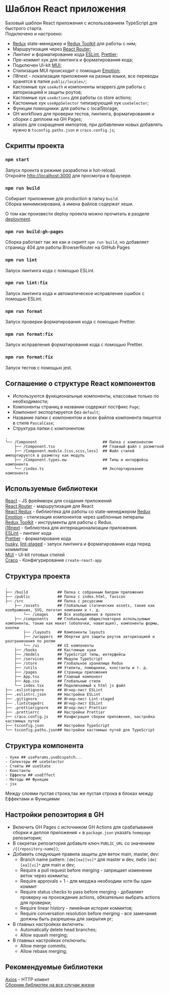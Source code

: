 # Шаблон React приложения

Базовый шаблон React приложения с использованием TypeScript для быстрого старта.\
Подключено и настроено: 
- [Redux](https://redux.js.org/tutorials/essentials/part-1-overview-concepts) state-менеджер и [Redux Toolkit](https://redux-toolkit.js.org/tutorials/overview) для работы с ним;
- Маршрутизация через [React Router](https://reactrouter.com/docs/en/v6/getting-started/tutorial);
- Линтинг и форматирование кода [ESLint](https://eslint.org/docs/latest/user-guide/getting-started), [Prettier](https://prettier.io/docs/en/index.html);
- Пре-коммит хук для линтинга и форматирования кода;
- Подключен UI-kit [MUI](https://mui.com/material-ui/getting-started/overview/);
- Стилизация MUI происходит с помощью [Emotion](https://emotion.sh/docs/introduction);
- i18next - локализация приложения на разные языки, все переводы хранятся в папке `public/locales/`;
- Кастомные хук `useAuth` и компоненты wrappers для работы с авторизацией и защиты роутов;
- Кастомные хук `useActions` для работы со store actions;
- Кастомные хук `useAppSelector` типизирующий хук `useSelector`;
- Функции помощники: для работы с localStorage;
- GH workflows для проверки тестов, линтинга, форматирования и сборки с деплоем на GH Pages;
- aliases для сокращения импортов, при добавлении новых добавлять нужно в `tsconfig.paths.json` и `craco.config.js`;

## Скрипты проекта

### `npm start`
Запуск проекта в режиме разработки и hot-reload.\
Откройте [http://localhost:3000](http://localhost:3000) для просмотра в браузере.

### `npm run build`

Собирает приложение для production в папку `build`.\
Сборка минимизирована, а имена файлов содержат хеши.

О том как произвести deploy проекта можно прочитать в разделе [deployment](https://facebook.github.io/create-react-app/docs/deployment).

### `npm run build:gh-pages`

Сборка работает так же как и скрипт `npm run build`, но добавляет страницу 404 для работы BrowserRouter на GitHub Pages

### `npm run lint`

Запуск линтинга кода с помощью ESLint.

### `npm run lint:fix`

Запуск линтинга кода и автоматическое исправление ошибок с помощью ESLint.

### `npm run format`

Запуск проверки форматирования кода с помощью Prettier.

### `npm run format:fix`

Запуск исправления форматирования кода с помощью Prettier.

### `npm run format:fix`

Запуск тестов с помощью jest.


## Соглашение о структуре React компонентов

- Используются функциональные компоненты, классовые только по необходимости;
- Компоненты страниц в названии содержат постфикс `Page`;
- Компонент экспортируется без `default`;
- Название папки с компонентом и всех файлов компонента пишется в стиле `PascalCase`;
- Структура папки с компонентом:
```text
.
└── /Component                             ## Папка с компонентом
    ├── /Component.tsx                     ## Главный файл с разметкой
    ├── /Component.module.[css,scss,less]  ## Файл стилей импортируется в разметку как модуль
    ├── /Component.types.еы                ## Типы и интерфейсы компонента
    └── /index.ts                          ## Экспортирование компонента
```

## Используемые библиотеки

[React](https://ru.react.js.org/) - JS фреймворк для создания приложений\
[React Router](https://reactrouter.com/docs/en/v6/getting-started/tutorial) - маршрутизация для React\
[React Redux](https://react-redux.js.org/tutorials/quick-start) - библиотека для работы со state-менеджером [Redux](https://redux.js.org/tutorials/essentials/part-1-overview-concepts)\
[Emotion](https://emotion.sh/docs/introduction) - стилизация компонентов через шаблонные литералы\
[Redux Toolkit](https://redux-toolkit.js.org/tutorials/overview) - инструменты для работы с Redux.\
[i18next](https://www.i18next.com/) - библиотека для интернационализации приложения.\
[ESLint](https://eslint.org/docs/latest/user-guide/getting-started) - линтинг кода\
[Prettier](https://prettier.io/docs/en/index.html) - форматироване кода\
[husky](https://www.npmjs.com/package/husky), [lint-staged](https://www.npmjs.com/package/lint-staged) - запуск линтинга и форматирования кода перед коммитом\
[MUI](https://mui.com/material-ui/getting-started/overview/) - UI-kit готовых стилей\
[Craco](https://www.npmjs.com/package/@craco/craco) - Конфигурирование `create-react-app`


## Структура проекта

```text
.
├── /build             ## Папка с собранным билдом приложения
├── /public            ## Папка с index.html, favicon
├── /src               ## Папка с ресурсами
    ├── /assets        ## Глобальные статические assets, такие как изображения, SVG, логотип компании и т. д.
        └── /images    ## Все изображения в проекте
    ├── /components    ## Глобальные общие/повторно используемые компоненты, такие как макет (оболочки, навигация), компоненты формы, кнопки
        ├── /layouts   ## Компоненты layouts
        ├── /wrappers  ## Обертки для защиты роутов авторизацией и разграничения по ролям
        └── /ui        ## UI компоненты
    ├── /hooks         ## Кастомные хуки
    ├── /models        ## TypeScript типы, интерфейсы
    ├── /services      ## Модули TypeScript
    ├── /store         ## Глобальное хранилище Redux
    ├── /utils         ## Утилиты, помощники, константы и т. д.
    ├── /pages         ## Страницы приложения
    ├── App.tsx        ## Главный компонент
    ├── App.css        ## Глобальные стили
    └── index.tsx      ## Подключаемый к html js файл
├── .eslintignore      ## Игнор-лист ESLint
├── .eslintrc.json     ## Настройки ESLint
├── .gitignore         ## Игнор-лист Lint-staged
├── .lintstagedrc      ## Игнор-лист ESLint
├── .prettierignore    ## Игнор-лист Prettier
├── .prettierrc        ## Настройки Prettier
├── craco.config.js    ## Конфиграция сборки приложения, настройка кастомных путей
├── tsconfig.json      ## Настройки TypeScript
└── tsconfig.paths.json## Настройки кастомных путей для TypeScript
```

## Структура компонента

```text
- Хуки ## useParams,useDispatch...
- Селекторы ## useSelector
- Стейты ## useState
- Константы
- Еффекты ## useEffect
- Методы ## Функции
- jsx
```

  Между слоями пустая строка,так же пустая строка в блоках между Еффектами и Функциями

## Настройки репозитория в GH

- Включить GH Pages c источником GH Actions для срабатывания сборки и деплоя приложения + в `package.json` указать `homepage` репозитория;
- В секретах репозитория добавьте ключ `PUBLIC_URL` со значением `/{{repository-name}}`;
- Добавить следующие правила защиты для веток main, master, dev: 
  - Branch name pattern: `[dm][ea][vs]*` для master и dev, либо `[dm][ea][vi]*` для main и dev;
  - Require a pull request before merging - запрещает изменение веток через коммиты;
  - Require approvals = 1 - для мерджа необходим хотя бы один коммит
  - Require status checks to pass before merging - добавляет проверку на прохождение actions, обязательно выбрать actions для проверки;
  - Require linear history - линейная история коммитов;
  - Require conversation resolution before merging - все замечания должны быть разрешены для закрытия pr;
- В главных настройках включить: 
  - Automatically delete head branches;
  - Allow squash merging;
- В главных настройках отключить:
  - Allow merge commits;
  - Allow rebase merging;

## Рекомендуемые библиотеки

[Axios](https://axios-http.com/docs/intro) - HTTP клиент\
[Сборник библиотек на все случаи жизни](https://github.com/brillout/awesome-react-components)

